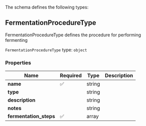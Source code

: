 The schema defines the following types:

## FermentationProcedureType 

FermentationProcedureType defines the procedure for performing fermenting

`FermentationProcedureType` type: `object`

### Properties

|Name|Required|Type|Description|
|--|--|--|--|
| **name** | :white_check_mark: | string|  |
| **type** |  | string|  |
| **description** |  | string|  |
| **notes** |  | string|  |
| **fermentation_steps** | :white_check_mark: | array|  |

